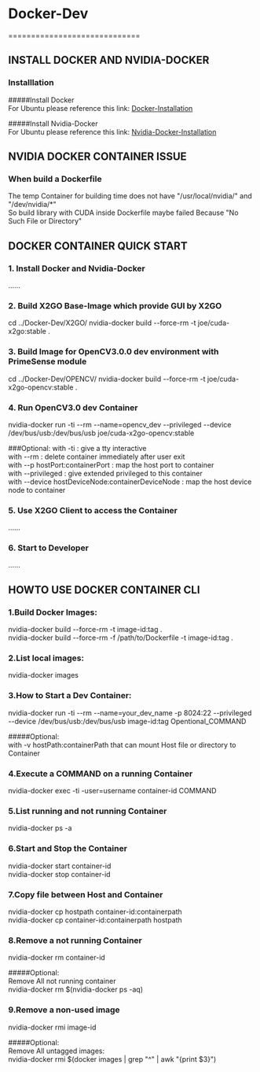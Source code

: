 # Docker-Dev
=============================

INSTALL DOCKER AND NVIDIA-DOCKER
---------------------------------

### Installlation

#####Install Docker  <br>
For Ubuntu please reference this link: [Docker-Installation](https://docs.docker.com/engine/installation/ubuntulinux/)

#####Install Nvidia-Docker  <br>
For Ubuntu please reference this link: [Nvidia-Docker-Installation](https://github.com/NVIDIA/nvidia-docker)


NVIDIA DOCKER CONTAINER ISSUE
-------------------------------

### When build a Dockerfile

The temp Container for building time does not have "/usr/local/nvidia/" and "/dev/nvidia/*"  <br>
So build library with CUDA inside Dockerfile maybe failed Because "No Such File or Directory"  <br>


DOCKER CONTAINER QUICK START
---------------------------------

### 1. Install Docker and Nvidia-Docker

......

### 2. Build X2GO Base-Image which provide GUI by X2GO

cd ../Docker-Dev/X2GO/
nvidia-docker build --force-rm -t joe/cuda-x2go:stable .

### 3. Build Image for OpenCV3.0.0 dev environment with PrimeSense module

cd ../Docker-Dev/OPENCV/
nvidia-docker build --force-rm -t joe/cuda-x2go-opencv:stable .

### 4. Run OpenCV3.0 dev Container

nvidia-docker run -ti --rm --name=opencv_dev --privileged --device /dev/bus/usb:/dev/bus/usb joe/cuda-x2go-opencv:stable

###Optional:
with -ti : give a tty interactive  <br>
with --rm : delete container immediately after user exit  <br>
with --p hostPort:containerPort : map the host port to container  <br>
with --privileged : give extended privileged to this container  <br>
with --device hostDeviceNode:containerDeviceNode : map the host device node to container  <br>


### 5. Use X2GO Client to access the Container

......

### 6. Start to Developer

......


HOWTO USE DOCKER CONTAINER CLI
---------------------------------

### 1.Build Docker Images:

nvidia-docker build --force-rm -t image-id:tag .    <br>
nvidia-docker build --force-rm -f /path/to/Dockerfile -t image-id:tag .   <br>

### 2.List local images:

nvidia-docker images

### 3.How to Start a Dev Container:

nvidia-docker run -ti --rm --name=your_dev_name -p 8024:22 --privileged --device /dev/bus/usb:/dev/bus/usb image-id:tag Opentional_COMMAND

#####Optional:  <br>
with -v hostPath:containerPath that can mount Host file or directory to Container

### 4.Execute a COMMAND on a running Container

nvidia-docker exec -ti -user=username container-id COMMAND

### 5.List running and not running Container

nvidia-docker ps -a

### 6.Start and Stop the Container

nvidia-docker start container-id  <br>
nvidia-docker stop container-id  <br>

### 7.Copy file between Host and Container

nvidia-docker cp hostpath container-id:containerpath  <br>
nvidia-docker cp container-id:containerpath hostpath  <br>

### 8.Remove a not running Container

nvidia-docker rm container-id

#####Optional:  <br>
Remove All not running container  <br>
nvidia-docker rm $(nvidia-docker ps -aq)  <br>

### 9.Remove a non-used image

nvidia-docker rmi image-id

#####Optional:  <br>
Remove All untagged images:  <br>
nvidia-docker rmi $(docker images | grep "^<none>" | awk "{print $3}")  <br>



